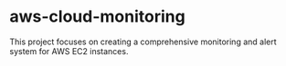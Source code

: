 # aws-cloud-monitoring
 This project focuses on creating a comprehensive monitoring and alert system for AWS EC2 instances.
